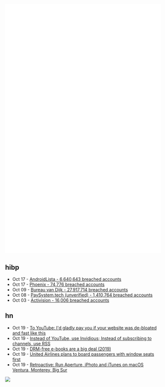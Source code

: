 ![Metrics](https://raw.githubusercontent.com/phixion/phixion/master/metrics.svg)

## hibp

<!--
for https://github.com/phixion/phixion/blob/main/.github/workflows/feeds.yml
-->
<!--START_SECTION:haveibeenpwnd-->
- Oct 17 - [AndroidLista - 6,640,643 breached accounts](https://haveibeenpwned.com/PwnedWebsites#AndroidLista)
- Oct 17 - [Phoenix - 74,776 breached accounts](https://haveibeenpwned.com/PwnedWebsites#Phoenix)
- Oct 09 - [Bureau van Dijk - 27,917,714 breached accounts](https://haveibeenpwned.com/PwnedWebsites#BVD)
- Oct 08 - [PaySystem.tech (unverified) - 1,410,764 breached accounts](https://haveibeenpwned.com/PwnedWebsites#PaySystemTech)
- Oct 03 - [Activision - 16,006 breached accounts](https://haveibeenpwned.com/PwnedWebsites#Activision)
<!--END_SECTION:haveibeenpwnd-->

## hn

<!--
for https://github.com/phixion/phixion/blob/main/.github/workflows/feeds.yml
-->
<!--START_SECTION:hn-->
- Oct 19 - [To YouTube: I'd gladly pay you if your website was de-bloated and fast like this](https://piped.kavin.rocks/trending)
- Oct 19 - [Instead of YouTube, use Invidious; Instead of subscribing to channels, use RSS](https://old.reddit.com/r/palemoon/comments/uo2ux9/how_to_make_your_life_easier_with_invidious/)
- Oct 19 - [DRM-free e-books are a big deal (2019)](https://www.libraryjournal.com/story/drm-free-e-books-are-now-available-heres-why-thats-a-big-deal)
- Oct 19 - [United Airlines plans to board passengers with window seats first](https://www.cbsnews.com/news/united-air-window-seats-economy-class-board-first-wilma-plan/)
- Oct 19 - [Retroactive: Run Aperture, iPhoto and iTunes on macOS Ventura, Monterey, Big Sur](https://github.com/cormiertyshawn895/Retroactive)
<!--END_SECTION:hn-->

<!--
for https://yhype.me
-->
![](https://hit.yhype.me/github/profile?user_id=13013670)
